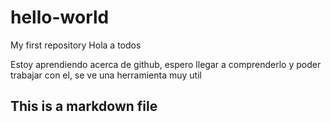# hello-world
My first repository
Hola a todos 

Estoy aprendiendo acerca de github, espero llegar a comprenderlo y poder trabajar
con el, se ve una herramienta muy util
## This is a markdown file
